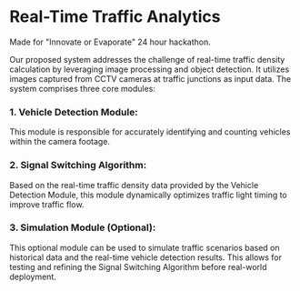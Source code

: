 # Real-Time Traffic Analytics

Made for "Innovate or Evaporate" 24 hour hackathon.

Our proposed system addresses the challenge of real-time traffic density calculation by leveraging image processing and object detection. It utilizes images captured from CCTV cameras at traffic junctions as input data. The system comprises three core modules:

### 1. Vehicle Detection Module:

This module is responsible for accurately identifying and counting vehicles within the camera footage.

### 2. Signal Switching Algorithm:

Based on the real-time traffic density data provided by the Vehicle Detection Module, this module dynamically optimizes traffic light timing to improve traffic flow.

### 3. Simulation Module (Optional):

This optional module can be used to simulate traffic scenarios based on historical data and the real-time vehicle detection results. This allows for testing and refining the Signal Switching Algorithm before real-world deployment.
